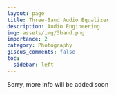 ```yaml
---
layout: page
title: Three-Band Audio Equalizer
description: Audio Engineering
img: assets/img/3band.png
importance: 2
category: Photography
giscus_comments: false
toc:
  sidebar: left
---
```

Sorry, more info will be added soon